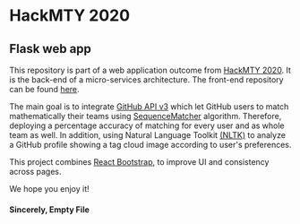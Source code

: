 # HackMTY 2020

## Flask web app

This repository is part of a web application outcome from [HackMTY 2020](https://hackmty.com/). It is the back-end of a micro-services architecture. The front-end repository can be found [here](https://github.com/JG-11/hackmty20-frontend). 

The main goal is to integrate [GitHub API v3](https://developer.github.com/v3/) which let GitHub users to match mathematically their teams using [SequenceMatcher](https://docs.python.org/3/library/difflib.html) algorithm. Therefore, deploying a percentage accuracy of matching for every user and as whole team as well. In addition, using Natural Language Toolkit [(NLTK)](https://www.nltk.org/) to analyze a GitHub profile showing a tag cloud image according to user's preferences.

This project combines [React Bootstrap](https://react-bootstrap.github.io/), to improve UI and consistency across pages.

We hope you enjoy it!

#### Sincerely, Empty File


